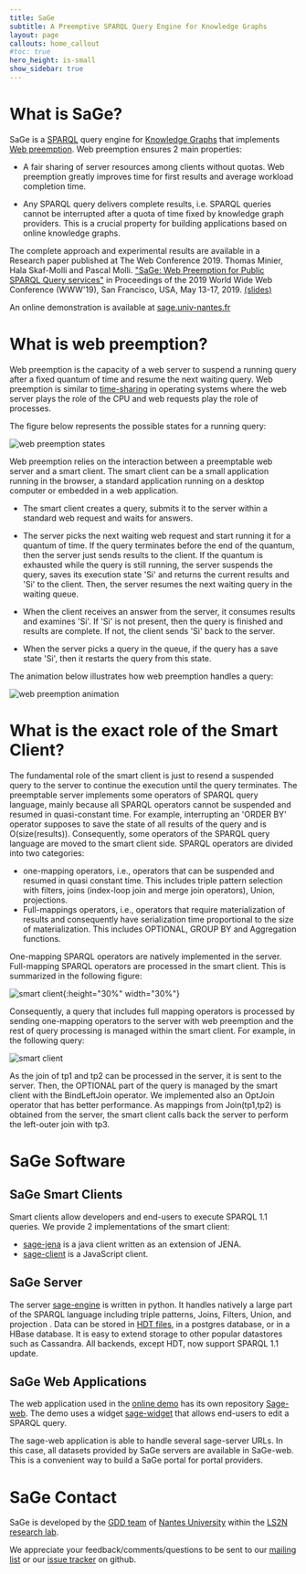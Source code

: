 ```yaml
---
title: SaGe  
subtitle: A Preemptive SPARQL Query Engine for Knowledge Graphs
layout: page
callouts: home_callout
#toc: true
hero_height: is-small
show_sidebar: true
---
```


# What is SaGe?

SaGe is a [SPARQL](https://en.wikipedia.org/wiki/SPARQL) query engine for [Knowledge Graphs](https://en.wikipedia.org/wiki/Knowledge_Graph) that implements [Web preemption](#preemption). Web preemption ensures 2 main properties:
* A fair sharing of server resources among clients without quotas. Web preemption greatly improves time for first results and average workload completion time.

* Any SPARQL query delivers complete results, i.e. SPARQL queries cannot be interrupted after a quota of time fixed by knowledge graph providers. This is a crucial property for building applications based on online knowledge graphs.

The complete approach and experimental results are available in a Research paper published at The Web Conference 2019. Thomas Minier, Hala Skaf-Molli and Pascal Molli. ["SaGe: Web Preemption for Public SPARQL Query services"](https://hal.archives-ouvertes.fr/hal-02017155/document) in Proceedings of the 2019 World Wide Web Conference (WWW'19), San Francisco, USA, May 13-17, 2019. [(slides)](https://docs.google.com/presentation/d/1zSMKwTq6N6IJFs4jFkOqRzpfooDDoLGhR-3yYRUSij8/present?slide=id.p)

An online demonstration is available at [sage.univ-nantes.fr](http://sage.univ-nantes.fr)

# <a name="preemption"></a>What is web preemption?

Web preemption is the capacity of a web server to suspend a running query after a fixed quantum of time and resume the
next waiting query. Web preemption is similar to [time-sharing](https://en.wikipedia.org/wiki/Round-robin_scheduling) in operating systems where the web server plays the role of the CPU and web requests play the role of processes.

The figure below represents the possible states for a running query:

![web preemption states](state.png)

Web preemption relies on the interaction between a preemptable web server and a smart client. The smart client can be a small application running in the browser, a standard application running on a desktop computer or embedded in a web application.

* The smart client creates a query, submits it to the server within a standard web request and waits for answers. 

* The server picks the next waiting web request and start running it for a quantum of time. If the query terminates before the end of the quantum, then the server just sends results to the client. If the quantum is exhausted while the query is still running, the server suspends the query, saves its execution state 'Si' and returns the  current results and 'Si' to the client. Then, the server resumes the next waiting query in the waiting queue. 

* When the client receives an answer from the server, it consumes results and examines 'Si'. If 'Si' is not present, then the query is finished and results are complete. If not, the client sends 'Si' back to the server.

* When the server picks a query in the queue, if the query has a save state 'Si', then it restarts the query from this state.

The animation below illustrates how web preemption handles a query:

![web preemption animation](anim.gif)


# What is the exact role of the Smart Client?

The fundamental role of the smart client is just to resend a suspended query to the server to continue the execution until the query terminates. The preemptable server implements some operators of  SPARQL query language, mainly because all SPARQL operators cannot be suspended and resumed in quasi-constant time. For example, interrupting an 'ORDER BY' operator supposes to save the state of all results of the query and is O(size(results)). Consequently, some operators of the SPARQL query language are moved to the smart client side. SPARQL operators are divided into two categories:
* one-mapping operators, i.e.,  operators that can be suspended and resumed in quasi constant time. This includes triple pattern selection with filters, joins (index-loop join and merge join operators), Union, projections.
* Full-mappings operators, i.e.,  operators that require materialization of results and consequently have serialization time proportional to the size of materialization. This includes OPTIONAL, GROUP BY and Aggregation functions.

One-mapping SPARQL operators are natively implemented in the server. Full-mapping SPARQL operators are processed in the smart client. This is summarized  in the following figure:

![smart client](lcls.png){:height="30%" width="30%"}

Consequently, a query that includes full mapping operators is processed by sending one-mapping operators to the server with web preemption and the rest of query processing is managed within the smart client. For example, in the following query:

![smart client](optional.png)

As the join of tp1 and tp2 can be processed in the server, it is sent to the server. Then, the OPTIONAL part of the query is managed by the smart client with the BindLeftJoin operator. We implemented  also an OptJoin operator that has better performance. As mappings from Join(tp1,tp2) is obtained from the server, the smart client calls back the server to perform the left-outer join with tp3.

# SaGe Software

## SaGe Smart Clients

Smart clients allow developers and end-users to execute SPARQL 1.1 queries. We provide 2 implementations of the smart client:
* [sage-jena](https://github.com/sage-org/sage-jena) is a java client written as an extension of JENA.
* [sage-client](https://github.com/sage-org/sage-client) is a JavaScript client.

## SaGe Server
The server [sage-engine](https://github.com/sage-org/sage-engine) is written in python. It handles natively a large part of the SPARQL language including triple patterns, Joins, Filters, Union, and  projection . Data can be stored in [HDT files](http://www.rdfhdt.org/), in a postgres database, or in a HBase database. It is easy to extend storage to other popular datastores such as Cassandra. All backends, except HDT,  now support SPARQL 1.1 update.


## SaGe Web Applications

The web application used in the [online demo](http://sage.univ-nantes.fr) has its own repository [Sage-web](https://github.com/sage-org/sage-web). The demo uses a widget [sage-widget](https://github.com/sage-org/sage-widget) that allows end-users to edit a SPARQL query.

The sage-web application is able to handle several sage-server URLs. In this case, all datasets provided by SaGe servers are available in SaGe-web. This is a convenient way to build a SaGe portal for portal providers.

# SaGe Contact

SaGe is developed by the [GDD team](https://sites.google.com/site/gddlina/) of [Nantes University](https://english.univ-nantes.fr/universite-de-nantes-welcome-2405740.kjsp?RH=INSTITUTIONNEL_FR&RF=INSTITUTIONNEL_EN) within the [LS2N research lab](https://www.ls2n.fr/?lang=en).

We appreciate your feedback/comments/questions to be sent to our [mailing list](https://github.com/sage-org/sage-org.github.io) or our [issue tracker](https://github.com/sage-org/sage-engine/issues) on github.
